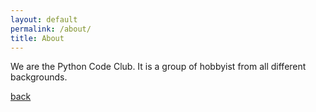```yaml
---
layout: default
permalink: /about/
title: About 
---
```



We are the Python Code Club. It is a group of hobbyist from all different backgrounds. 


[back](./)
